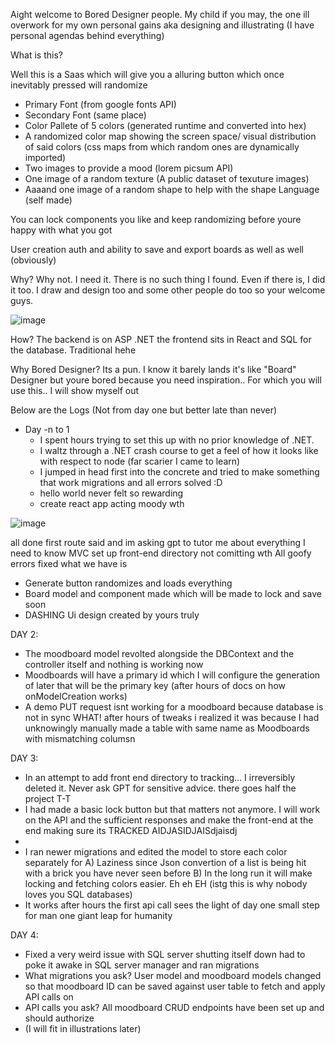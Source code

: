 Aight welcome to Bored Designer people. My child if you may, the one ill overwork for my own personal gains aka designing and illustrating
(I have personal agendas behind everything)

What is this?

Well this is a Saas which will give you a alluring button which once inevitably pressed will randomize
* Primary Font (from google fonts API)
* Secondary Font (same place)
* Color Pallete of 5 colors (generated runtime and converted into hex)
* A randomized color map showing the screen space/ visual distribution of said colors (css maps from which random ones are dynamically imported)
* Two images to provide a mood (lorem picsum API)
* One image of a random texture (A public dataset of texuture images)
* Aaaand one image of a random shape to help with the shape Language (self made)

You can lock components you like and keep randomizing before youre happy with what you got

User creation auth and ability to save and export boards as well as well (obviously)

Why?
Why not. I need it. There is no such thing I found. Even if there is, I did it too. I draw and design too and some other people do too so your welcome guys.


![image](https://github.com/user-attachments/assets/63aae98e-e61f-4c9c-9d2f-42ba17f07180)



How?
The backend is on ASP .NET the frontend sits in React and SQL for the database. Traditional hehe

Why Bored Designer?
Its a pun. I know it barely lands it's like "Board" Designer but youre bored because you need inspiration.. For which you will use this.. I will show myself out

Below are the Logs (Not from day one but better late than never)
* Day -n to 1
  * I spent hours trying to set this up with no prior knowledge of .NET.
  * I waltz through a .NET crash course to get a feel of how it looks like with respect to node (far scarier I came to learn)
  * I jumped in head first into the concrete and tried to make something that work migrations and all errors solved :D
  * hello world never felt so rewarding
  * create react app acting moody wth



![image](https://github.com/user-attachments/assets/e70293e7-0f88-4268-a18c-b731787934fc)



all done first route said and im asking gpt to tutor me about everything I need to know
MVC set up
front-end directory not comitting wth
All goofy errors fixed what we have is
  * Generate button randomizes and loads everything
  * Board model and component made which will be made to lock and save soon
  * DASHING Ui design created by yours truly


DAY 2:
* The moodboard model revolted alongside the DBContext and the controller itself and nothing is working now
* Moodboards will have a primary id which I will configure the generation of later that will be the primary key (after hours of docs on how onModelCreation works)
* A demo PUT request isnt working for a moodboard because database is not in sync WHAT! after hours of tweaks i realized it was because I had unknowingly manually made a table with same name as Moodboards with mismatching columsn


DAY 3:
* In an attempt to add front end directory to tracking... I irreversibly deleted it. Never ask GPT for sensitive advice. there goes half the project T-T
* I had made a basic lock button but that matters not anymore. I will work on the API and the sufficient responses and make the front-end at the end making sure its TRACKED AIDJASIDJAISdjaisdj
* 
* I ran newer migrations and edited the model to store each color separately for
      A) Laziness since Json convertion of a list is being hit with a brick you have never seen before
      B) In the long run it will make locking and fetching colors easier. Eh eh EH
(istg this is why nobody loves you SQL databases)
* It works after hours the first api call sees the light of day one small step for man one giant leap for humanity

DAY 4:
* Fixed a very weird issue with SQL server shutting itself down had to poke it awake in SQL server manager and ran migrations
* What migrations you ask? User model and moodboard models changed so that moodboard ID can be saved against user table to fetch and apply API calls on
* API calls you ask? All moodboard CRUD endpoints have been set up and should authorize
* (I will fit in illustrations later)
